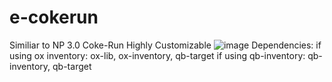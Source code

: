 # e-cokerun
Similiar to NP 3.0 Coke-Run
Highly Customizable
![image](https://user-images.githubusercontent.com/106036010/223882826-5fb3ef3f-0add-4f35-8a0f-47c50040f714.png)
Dependencies:
if using ox inventory: ox-lib, ox-inventory, qb-target
if using qb-inventory: qb-inventory, qb-target
